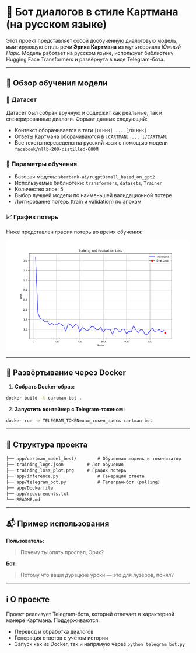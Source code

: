 # 🤖 Бот диалогов в стиле Картмана (на русском языке)

Этот проект представляет собой дообученную диалоговую модель, имитирующую стиль речи **Эрика Картмана** из мультсериала *Южный Парк*. Модель работает на русском языке, использует библиотеку Hugging Face Transformers и развёрнута в виде Telegram-бота.

---

## 🧠 Обзор обучения модели

### 📝 Датасет

Датасет был собран вручную и содержит как реальные, так и сгенерированные диалоги. Формат данных следующий:
- Контекст оборачивается в теги `[OTHER] ... [/OTHER]`
- Ответы Картмана оборачиваются в `[CARTMAN] ... [/CARTMAN]`
- Все тексты переведены на русский язык с помощью модели `facebook/nllb-200-distilled-600M`

### 🧪 Параметры обучения

- Базовая модель: `sberbank-ai/rugpt3small_based_on_gpt2`
- Используемые библиотеки: `transformers`, `datasets`, `Trainer`
- Количество эпох: 5
- Выбор лучшей модели по наименьшей валидационной потере
- Логгирование потерь (train и validation) по эпохам

### 📈 График потерь

Ниже представлен график потерь во время обучения:

![training_loss_plot](training_loss_plot.png)

---

## 🚀 Развёртывание через Docker

1. **Собрать Docker-образ:**

```bash
docker build -t cartman-bot .
```

2. **Запустить контейнер с Telegram-токеном:**

```bash
docker run -e TELEGRAM_TOKEN=ваш_токен_здесь cartman-bot
```

---

## 📂 Структура проекта

```
├── app/cartman_model_best/        # Обученная модель и токенизатор
├── training_logs.json         # Лог обучения
├── training_loss_plot.png     # График потерь
├── app/inference.py               # Генерация ответа
├── app/telegram_bot.py            # Телеграм-бот (polling)
├── app/Dockerfile
├── app/requirements.txt
└── README.md
```

---

## 📬 Пример использования

**Пользователь:**
> Почему ты опять проспал, Эрик?

**Бот:**
> Потому что ваши дурацкие уроки — это для лузеров, понял?

---

## ℹ️ О проекте

Проект реализует Telegram-бота, который отвечает в характерной манере Картмана. Поддерживаются:
- Перевод и обработка диалогов
- Генерация ответов с учётом истории
- Запуск как из Docker, так и напрямую через `python telegram_bot.py`
